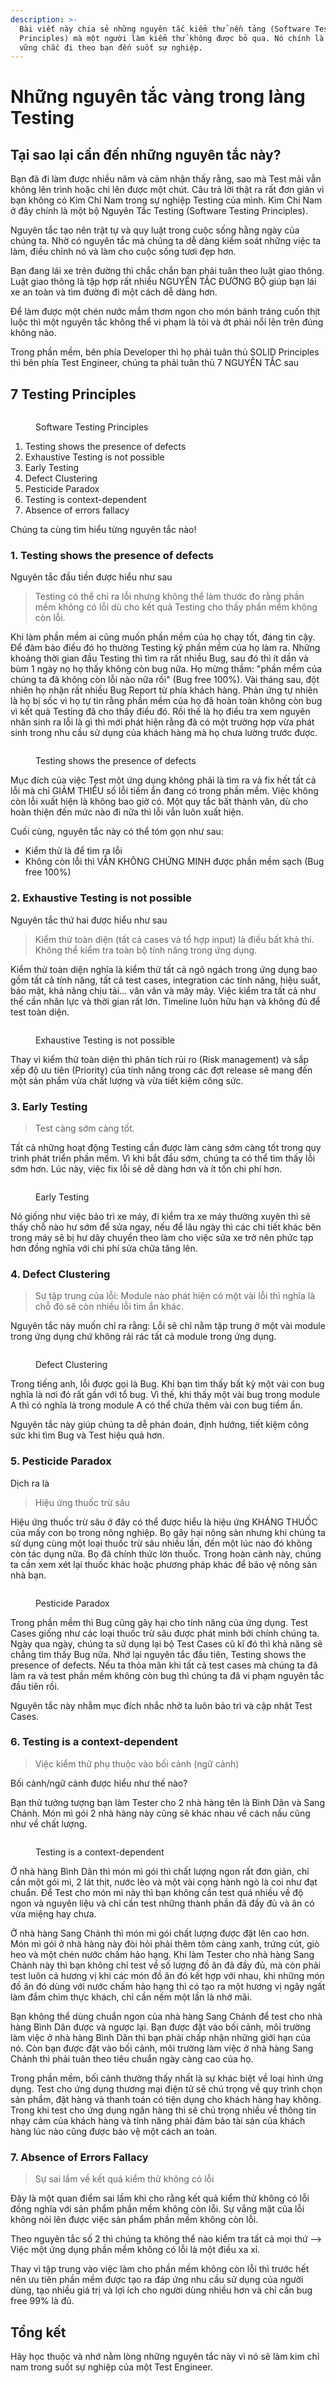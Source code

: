 ```yaml
---
description: >-
  Bài viết này chia sẻ những nguyên tắc kiểm thử nền tảng (Software Testing
  Principles) mà một người làm kiểm thử không được bỏ qua. Nó chính là nền tảng
  vững chắc đi theo bạn đến suốt sự nghiệp.
---
```


# Những nguyên tắc vàng trong làng Testing

## Tại sao lại cần đến những nguyên tắc này?

Bạn đã đi làm được nhiều năm và cảm nhận thấy rằng, sao mà Test mãi vẫn không lên trình hoặc chỉ lên được một chút. Câu trả lời thật ra rất đơn giản vì bạn không có Kim Chỉ Nam trong sự nghiệp Testing của mình. Kim Chi Nam ở đây chính là một bộ Nguyên Tắc Testing (Software Testing Principles).

Nguyên tắc tạo nên trật tự và quy luật trong cuộc sống hằng ngày của chúng ta. Nhờ có nguyên tắc mà chúng ta dễ dàng kiểm soát những việc ta làm, điều chỉnh nó và làm cho cuộc sống tươi đẹp hơn.&#x20;

Bạn đang lái xe trên đường thì chắc chắn bạn phải tuân theo luật giao thông. Luật giao thông là tập hợp rất nhiều NGUYÊN TẮC ĐƯỜNG BỘ giúp bạn lái xe an toàn và tìm đường đi một cách dễ dàng hơn.&#x20;

Để làm được một chén nước mắm thơm ngon cho món bánh tráng cuốn thịt luộc thì một nguyên tắc không thể vi phạm là tỏi và ớt phải nổi lên trên đúng không nào.&#x20;

Trong phần mềm, bên phía Developer thì họ phải tuân thủ SOLID Principles thì bên phía Test Engineer, chúng ta phải tuân thủ 7 NGUYÊN TẮC sau

## 7 Testing Principles

<figure><img src="../.gitbook/assets/software-testing-principles.png" alt=""><figcaption><p>Software Testing Principles</p></figcaption></figure>

1. Testing shows the presence of defects
2. Exhaustive Testing is not possible
3. Early Testing
4. Defect Clustering
5. Pesticide Paradox
6. Testing is context-dependent
7. Absence of errors fallacy

Chúng ta cùng tìm hiểu từng nguyên tắc  nào!

### 1. Testing shows the presence of defects

Nguyên tắc đầu tiền được hiểu như sau

> Testing có thể chỉ ra lỗi nhưng không thể làm thước đo rằng phần mềm không có lỗi dù cho kết quả Testing cho thấy phần mềm không còn lỗi.

Khi làm phần mềm ai cũng muốn phần mềm của họ chạy tốt, đáng tin cậy. Để đảm bảo điều đó họ thường Testing kỹ phần mềm của họ làm ra. Những khoảng thời gian đầu Testing thì tìm ra rất nhiều Bug, sau đó thì ít dần và bùm 1 ngày nọ họ thấy không còn bug nữa. Họ mừng thầm: "phần mềm của chúng ta đã không còn lỗi nào nữa rồi" (Bug free 100%). Vài tháng sau, đột nhiên họ nhận rất nhiều Bug Report từ phía khách hàng. Phản ứng tự nhiên là họ bị sốc vì họ tự tin rằng phần mềm của họ đã hoàn toàn không còn bug vì kết quả Testing đã cho thấy điều đó. Rồi thế là họ điều tra xem nguyên nhân sinh ra lỗi là gì thì mới phát hiện rằng đã có một trường hợp vừa phát sinh trong nhu cầu sử dụng của khách hàng mà họ chưa lường trước được.&#x20;

<figure><img src="../.gitbook/assets/1-testing-shows-defects.svg" alt=""><figcaption><p>Testing shows the presence of defects</p></figcaption></figure>

Mục đích của việc Test một ứng dụng không phải là tìm ra và fix hết tất cả lỗi mà chỉ GIẢM THIỂU số lỗi tiềm ẩn đang có trong phần mềm. Việc không còn lỗi xuất hiện là không bao giờ có. Một quy tắc bất thành văn, dù cho hoàn thiện đến mức nào đi nữa thì lỗi vẫn luôn xuất hiện.&#x20;

Cuối cùng, nguyên tắc này có thể tóm gọn như sau:

* Kiểm thử là để tìm ra lỗi
* Không còn lỗi thì VẪN KHÔNG CHỨNG MINH được phần mềm sạch (Bug free 100%)

### 2. Exhaustive Testing is not possible

Nguyên tắc thứ hai được hiểu như sau

> Kiểm thử toàn diện (tất cả cases và tổ hợp input) là điều bất khả thi. Không thể kiểm tra toàn bộ tính năng trong ứng dụng.

Kiểm thử toàn diện nghĩa là kiểm thử tất cả ngõ ngách trong ứng dụng bao gồm tất cả tính năng, tất cả test cases, integration các tính năng, hiệu suất, bảo mật, khả năng chịu tải... vân vân và mây mây. Việc kiểm tra tất cả như thế cần nhân lực và thời gian rất lớn. Timeline luôn hữu hạn và không đủ để test toàn diện.&#x20;

<figure><img src="../.gitbook/assets/2-exhausted-testing.svg" alt=""><figcaption><p>Exhaustive Testing is not possible</p></figcaption></figure>

Thay vì kiểm thử toàn diện thì phân tích rủi ro (Risk management) và sắp xếp độ ưu tiên (Priority) của tính năng trong các đợt release sẽ mang đến một sản phẩm vừa chất lượng và vừa tiết kiệm công sức.

### 3. Early Testing

> Test càng sớm càng tốt.

Tất cả những hoạt động Testing cần được làm càng sớm càng tốt trong quy trình phát triển phần mềm. Vì khi bắt đầu sớm, chúng ta có thể tìm thấy lỗi sớm hơn. Lúc này, việc fix lỗi sẽ dễ dàng hơn và ít tốn chi phí hơn.&#x20;

<figure><img src="../.gitbook/assets/3-early-testing.svg" alt=""><figcaption><p>Early Testing</p></figcaption></figure>

Nó giống như việc bảo trì xe máy, đi kiểm tra xe máy thường xuyên thì sẽ thấy chỗ nào hư sớm để sửa ngay, nếu để lâu ngày thì các chi tiết khác bên trong máy sẽ bị hư dây chuyền theo làm cho việc sửa xe trở nên phức tạp hơn đồng nghĩa với chi phí sửa chữa tăng lên.

### 4. Defect Clustering

> Sự tập trung của lỗi: Module nào phát hiện có một vài lỗi thì nghĩa là chỗ đó sẽ còn nhiều lỗi tìm ẩn khác.&#x20;

Nguyên tắc này muốn chỉ ra rằng: Lỗi sẽ chỉ nằm tập trung ở một vài module trong ứng dụng chứ không rải rác tất cả module trong ứng dụng.&#x20;

<figure><img src="../.gitbook/assets/4-defect-clustering.svg" alt=""><figcaption><p>Defect Clustering</p></figcaption></figure>

Trong tiếng anh, lỗi được gọi là Bug. Khi bạn tìm thấy bất kỳ một vài con bug nghĩa là nơi đó rất gần với tổ bug. Vì thế, khi thấy một vài bug trong module A thì có nghĩa là trong module A có thể chứa thêm vài con bug tiềm ẩn.&#x20;

Nguyên tắc này giúp chúng ta dễ phán đoán, định hướng, tiết kiệm công sức khi tìm Bug và Test hiệu quả hơn.

### 5. Pesticide Paradox

Dịch ra là&#x20;

> Hiệu ứng thuốc trừ sâu

Hiệu ứng thuốc trừ sâu ở đây có thể được hiểu là hiệu ứng KHÁNG THUỐC của mấy con bọ trong nông nghiệp. Bọ gây hại nông sản nhưng khi chúng ta sử dụng cùng một loại thuốc trừ sâu nhiều lần, đến một lúc nào đó không còn tác dụng nữa. Bọ đã chính thức lờn thuốc. Trong hoàn cảnh này, chúng ta cần xem xét lại thuốc khác hoặc phương pháp khác để bảo vệ nông sản nhà bạn.&#x20;

<figure><img src="../.gitbook/assets/5-paradox.svg" alt=""><figcaption><p>Pesticide Paradox</p></figcaption></figure>

Trong phần mềm thì Bug cũng gây hại cho tính năng của ứng dụng. Test Cases giống như các loại thuốc trừ sâu được phát minh bởi chính chúng ta. Ngày qua ngày, chúng ta sử dụng lại bộ Test Cases cũ kĩ đó thì khả năng sẽ chẳng tìm thấy Bug nữa. Nhớ lại nguyên tắc đầu tiên, Testing shows the presence of defects. Nếu ta thỏa mãn khi tất cả test cases mà chúng ta đã làm ra và test phần mềm không còn bug thì chúng ta đã vi phạm nguyên tắc đầu tiên rồi.

Nguyên tắc này nhằm mục đích nhắc nhở ta luôn bảo trì và cập nhật Test Cases.

### 6. Testing is a context-dependent

> Việc kiểm thử phụ thuộc vào bối cảnh (ngữ cảnh)

Bối cảnh/ngữ cảnh được hiểu như thế nào?

Bạn thử tưởng tượng bạn làm Tester cho 2 nhà hàng tên là Bình Dân và Sang Chảnh. Món mì gói 2 nhà hàng này cũng sẽ khác nhau về cách nấu cũng như về chất lượng.&#x20;

<figure><img src="../.gitbook/assets/noodles.svg" alt=""><figcaption><p>Testing is a context-dependent</p></figcaption></figure>

Ở nhà hàng Bình Dân thì món mì gói thì chất lượng ngon rất đơn giản, chỉ cần một gói mì, 2 lát thịt, nước lèo và một vài cọng hành ngò là coi như đạt chuẩn. Để Test cho món mì này thì bạn không cần test quá nhiều về độ ngon và nguyên liệu và chỉ cần test những thành phần đã đầy đủ và ăn có vừa miệng hay chưa.

Ở nhà hàng Sang Chảnh thì món mì gói chất lượng được đặt lên cao hơn. Món mì gói ở nhà hàng này đòi hỏi phải thêm tôm càng xanh, trứng cút, giò heo và một chén nước chấm hảo hạng.  Khi làm Tester cho nhà hàng Sang Chảnh này thì bạn không chỉ test về số lượng đồ ăn đã đầy đủ, mà còn phải test luôn cả hương vị khi các món đồ ăn đó kết hợp với nhau, khi những món đồ ăn đó dùng với nước chấm hảo hạng thì có tạo ra một hương vị ngây ngất làm đắm chìm thực khách, chỉ cần nếm một lần là nhớ mãi.&#x20;

Bạn không thể dùng chuẩn ngon của nhà hàng Sang Chảnh để test cho nhà hàng Bình Dân được và ngược lại. Bạn được đặt vào bối cảnh, môi trường làm việc ở nhà hàng Bình Dân thì bạn phải chấp nhận những giới hạn của nó. Còn bạn được đặt vào bối cảnh, môi trường làm việc ở nhà hàng Sang Chảnh thì phải tuân theo tiêu chuẩn ngày càng cao của họ.

Trong phần mềm, bối cảnh thường thấy nhất là sự khác biệt về loại hình ứng dụng. Test cho ứng dụng thương mại điện tử sẽ chú trọng về quy trình chọn sản phẩm, đặt hàng và thanh toán có tiện dụng cho khách hàng hay không. Trong khi test cho ứng dụng ngân hàng thì sẽ chú trọng nhiều về thông tin nhạy cảm của khách hàng và tính năng phải đảm bảo tài sản của khách hàng lúc nào cũng được bảo vệ một cách an toàn.

### 7. Absence of Errors Fallacy

> Sự sai lầm về kết quả kiểm thử không có lỗi

Đây là một quan điểm sai lầm khi cho rằng kết quả kiểm thử không có lỗi đồng nghĩa với sản phẩm phần mềm không còn lỗi. Sự vắng mặt của lỗi không nói lên được việc sản phẩm phần mềm không còn lỗi.&#x20;

Theo nguyên tắc số 2 thì chúng ta không thể nào kiểm tra tất cả mọi thứ --> Việc một ứng dụng phần mềm không có lỗi là một điều xa xỉ.&#x20;

Thay vì tập trung vào việc làm cho phần mềm không còn lỗi thì trước hết nên ưu tiên phần mềm được tạo ra đáp ứng nhu cầu sử dụng của người dùng, tạo nhiều giá trị và lợi ích cho người dùng nhiều hơn và chỉ cần bug free 99% là đủ.&#x20;

## Tổng kết

Hãy học thuộc và nhớ nằm lòng những nguyên tắc này vì nó sẽ làm kim chỉ nam trong suốt sự nghiệp của một Test Engineer.&#x20;
